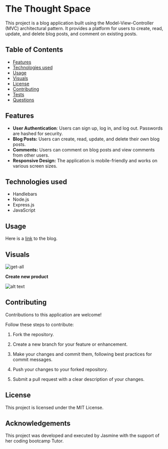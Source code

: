 



# The Thought Space


This project is a blog application built using the Model-View-Controller (MVC) architectural pattern. It provides a platform for users to create, read, update, and delete blog posts, and comment on existing posts.


## Table of Contents
- [Features](#features)
- [Technologies used](#technologies)
- [Usage](#usage)
- [Visuals](#visuals)
- [License](#license)
- [Contributing](#contributing)
- [Tests](#tests)
- [Questions](#questions)

## Features
- **User Authentication**: Users can sign up, log in, and log out. Passwords are hashed for security.
- **Blog Posts:** Users can create, read, update, and delete their own blog posts.
- **Comments:** Users can comment on blog posts and view comments from other users.
- **Responsive Design:** The application is mobile-friendly and works on various screen sizes.



## Technologies used


- Handlebars
- Node.js
- Express.js
- JavaScript


## Usage

Here is a [link]() to the blog.




## Visuals




![get-all](./readme%20images/image.png)


**Create new product**

![alt text](./readme%20images/image-2.png)



## Contributing


Contributions to this application are welcome! 

Follow these steps to contribute:

1. Fork the repository.

2. Create a new branch for your feature or enhancement.
3. Make your changes and commit them, following best practices for commit messages.
4. Push your changes to your forked repository.
5. Submit a pull request with a clear description of your changes.



## License

This project is licensed under the MIT License.

## Acknowledgements


This project was developed and executed by Jasmine with the support of her coding bootcamp Tutor.
